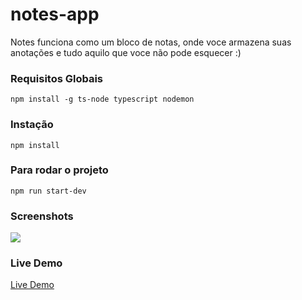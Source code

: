 # notes-app

Notes funciona como um bloco de notas, onde voce armazena suas anotações 
e tudo aquilo que voce não pode esquecer :)


### Requisitos Globais
`npm install -g ts-node typescript nodemon`

### Instação 
`npm install`

### Para rodar o projeto
`npm run start-dev`

### Screenshots
<img src="/images/screen.gif">

### Live Demo
<a href="https://notes-app-zgi1.onrender.com">Live Demo</a>